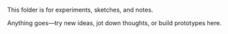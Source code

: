 This folder is for experiments, sketches, and notes.

Anything goes—try new ideas, jot down thoughts, or build prototypes here.
